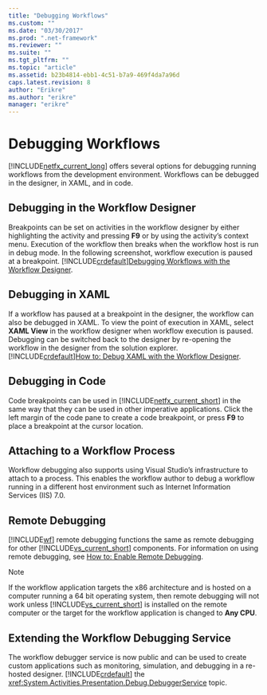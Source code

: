 ```yaml
---
title: "Debugging Workflows"
ms.custom: ""
ms.date: "03/30/2017"
ms.prod: ".net-framework"
ms.reviewer: ""
ms.suite: ""
ms.tgt_pltfrm: ""
ms.topic: "article"
ms.assetid: b23b4814-ebb1-4c51-b7a9-469f4da7a96d
caps.latest.revision: 8
author: "Erikre"
ms.author: "erikre"
manager: "erikre"
---
```

# Debugging Workflows
[!INCLUDE[netfx_current_long](../../../includes/netfx-current-long-md.md)] offers several options for debugging running workflows from the development environment. Workflows can be debugged in the designer, in XAML, and in code.  
  
## Debugging in the Workflow Designer  
 Breakpoints can be set on activities in the workflow designer by either highlighting the activity and pressing **F9** or by using the activity’s context menu. Execution of the workflow then breaks when the workflow host is run in debug mode. In the following screenshot, workflow execution is paused at a breakpoint. [!INCLUDE[crdefault](../../../includes/crdefault-md.md)][Debugging Workflows with the Workflow Designer](/visualstudio/workflow-designer/debugging-workflows-with-the-workflow-designer).  
  
## Debugging in XAML  
 If a workflow has paused at a breakpoint in the designer, the workflow can also be debugged in XAML. To view the point of execution in XAML, select **XAML View** in the workflow designer when workflow execution is paused. Debugging can be switched back to the designer by re-opening the workflow in the designer from the solution explorer. [!INCLUDE[crdefault](../../../includes/crdefault-md.md)][How to: Debug XAML with the Workflow Designer](/visualstudio/workflow-designer/how-to-debug-xaml-with-the-workflow-designer).  
  
## Debugging in Code  
 Code breakpoints can be used in [!INCLUDE[netfx_current_short](../../../includes/netfx-current-short-md.md)] in the same way that they can be used in other imperative applications. Click the left margin of the code pane to create a code breakpoint, or press **F9** to place a breakpoint at the cursor location.  
  
## Attaching to a Workflow Process  
 Workflow debugging also supports using Visual Studio’s infrastructure to attach to a process. This enables the workflow author to debug a workflow running in a different host environment such as Internet Information Services (IIS) 7.0.  
  
## Remote Debugging  
 [!INCLUDE[wf](../../../includes/wf-md.md)] remote debugging functions the same as remote debugging for other [!INCLUDE[vs_current_short](../../../includes/vs-current-short-md.md)] components. For information on using remote debugging, see [How to: Enable Remote Debugging](http://go.microsoft.com/fwlink/?LinkId=196257).  
  
> [!NOTE]
>  If the workflow application targets the x86 architecture and is hosted on a computer running a 64 bit operating system, then remote debugging will not work unless [!INCLUDE[vs_current_short](../../../includes/vs-current-short-md.md)] is installed on the remote computer or the target for the workflow application is changed to **Any CPU**.  
  
## Extending the Workflow Debugging Service  
 The workflow debugger service is now public and can be used to create custom applications such as monitoring, simulation, and debugging in a re-hosted designer. [!INCLUDE[crdefault](../../../includes/crdefault-md.md)] the <xref:System.Activities.Presentation.Debug.DebuggerService> topic.
